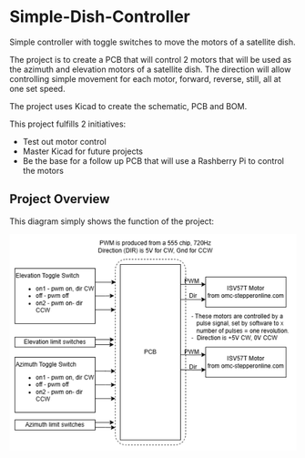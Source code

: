 # Simple-Dish-Controller
Simple controller with toggle switches to move the motors of a satellite dish.

The project is to create a PCB that will control 2 motors that will be used as the azimuth and elevation motors of a satellite dish. The direction will allow controlling simple movement for each motor, forward, reverse, still, all at one set speed.

The project uses Kicad to create the schematic, PCB and BOM.

This project fulfills 2 initiatives:
- Test out motor control
- Master Kicad for future projects
- Be the base for a follow up PCB that will use a Rashberry Pi to control the motors

## Project Overview

This diagram simply shows the function of the project: 

<img src="images/simple-dish-controller-overview.png" width="800" />
